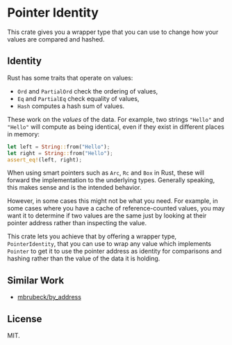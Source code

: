 # Pointer Identity

This crate gives you a wrapper type that you can use to change how your values are compared
and hashed.

## Identity

Rust has some traits that operate on values:

- `Ord` and `PartialOrd` check the ordering of values,
- `Eq` and `PartialEq` check equality of values,
- `Hash` computes a hash sum of values.

These work on the *values* of the data. For example, two strings `"Hello"` and `"Hello"` will
compute as being identical, even if they exist in different places in memory:

```rust
let left = String::from("Hello");
let right = String::from("Hello");
assert_eq!(left, right);
```


When using smart pointers such as `Arc`, `Rc` and `Box` in
Rust, these will forward the implementation to the underlying types. Generally speaking, this
makes sense and is the intended behavior.

However, in some cases this might not be what you need. For example, in some cases where you
have a cache of reference-counted values, you may want it to determine if two values are the
same just by looking at their pointer address rather than inspecting the value.

This crate lets you achieve that by offering a wrapper type, `PointerIdentity`, that you can
use to wrap any value which implements `Pointer` to get it to use the pointer address as
identity for comparisons and hashing rather than the value of the data it is holding.

## Similar Work

- [mbrubeck/by_address](https://github.com/mbrubeck/by_address/)

## License

MIT.

